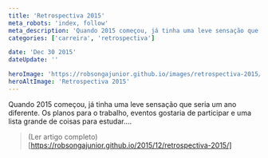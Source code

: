 ```yaml
---
title: 'Retrospectiva 2015'
meta_robots: 'index, follow'
meta_description: 'Quando 2015 começou, já tinha uma leve sensação que seria um ano diferente. Os planos para o trabalho, eventos gostaria de participar e uma lista grande de coisas para estudar.....'
categories: ['carreira', 'retrospectiva']

date: 'Dec 30 2015'
dateUpdate: ''

heroImage: 'https://robsongajunior.github.io/images/retrospectiva-2015/cover.jpg'
heroAltImage: 'Retrospectiva 2015'
---
```


Quando 2015 começou, já tinha uma leve sensação que seria um ano diferente. Os planos para o trabalho, eventos gostaria de participar e uma lista grande de coisas para estudar....

> (Ler artigo completo)[https://robsongajunior.github.io/2015/12/retrospectiva-2015/]


